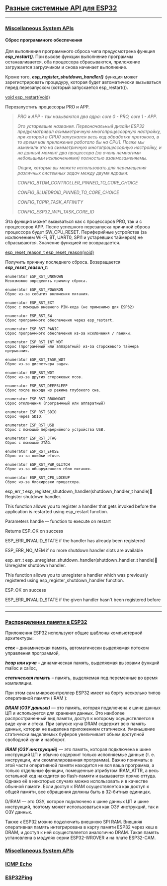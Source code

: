 ## [Разные системные API для ESP32](#)

---

### [Miscellaneous System APIs](https://docs.espressif.com/projects/esp-idf/en/latest/esp32/api-reference/system/misc_system_api.html#_CPPv411esp_restartv)

#### Сброс программного обеспечения

Для выполнения программного сброса чипа предусмотрена функция ***esp_restart()***. При вызове функции выполнение программы останавливается, оба процессора сбрасываются, приложение загружается загрузчиком и снова начинает выполнение.

Кроме того, ***esp_register_shutdown_handler()*** функция может зарегистрировать процедуру, которая будет автоматически вызываться перед перезапуском (который запускается esp_restart()). 

[void esp_restart(void)]()

Перезапустить процессоры PRO и APP.

> *PRO и APP - так называются два ядра: core 0 - PRO, core 1 - APP.*
> 
> *Это устаревшие названия. Первоначальный дизайн ESP32 предусматривал асимметричную многопроцессорную настройку, при которой в CPU0 запускался весь код обработки протокола, в то время как приложение работало бы на CPU1. Позже мы изменили это на симметричную многопроцессорную настройку, и на данный момент два процессора (за очень немногими небольшими исключениями) полностью взаимозаменяемы.*
> 
> *Опции, которые вы можете использовать для перемещения различных системных задач между двумя ядрами:*
> 
> *CONFIG_BTDM_CONTROLLER_PINNED_TO_CORE_CHOICE*
> 
> *CONFIG_BLUEDROID_PINNED_TO_CORE_CHOICE*
> 
> *CONFIG_TCPIP_TASK_AFFINITY*
> 
> *CONFIG_ESP32_WIFI_TASK_CORE_ID*
>

Эта функция может вызываться как с процессоров PRO, так и с процессоров APP. После успешного перезапуска причиной сброса процессора будет SW_CPU_RESET. Периферийные устройства (за исключением Wi-Fi, BT, UART0, SPI1 и устаревших таймеров) не сбрасываются. Значение функцией не возвращается.

[esp_reset_reason_t esp_reset_reason(void)]()

Получить причину последнего сброса. Возвращается ***esp_reset_reason_t***:

```
enumerator ESP_RST_UNKNOWN
Невозможно определить причину сброса.

enumerator ESP_RST_POWERON
Сброс из-за события включения питания.

enumerator ESP_RST_EXT
Сброс с помощью внешнего PIN-кода (не применимо для ESP32)

enumerator ESP_RST_SW
Сброс программного обеспечения через esp_restart.

enumerator ESP_RST_PANIC
Сброс программного обеспечения из-за исключения / паники.

enumerator ESP_RST_INT_WDT
Сброс (программный или аппаратный) из-за сторожевого таймера прерывания.

enumerator ESP_RST_TASK_WDT
Сброс из-за диспетчера задач.

enumerator ESP_RST_WDT
Сброс из-за других сторожевых псов.

enumerator ESP_RST_DEEPSLEEP
Сброс после выхода из режима глубокого сна.

enumerator ESP_RST_BROWNOUT
Сброс отключения (программный или аппаратный)

enumerator ESP_RST_SDIO
Сброс через SDIO.

enumerator ESP_RST_USB
Сброс с помощью периферийного устройства USB.

enumerator ESP_RST_JTAG
Сброс с помощью JTAG.

enumerator ESP_RST_EFUSE
Сброс из-за ошибки efuse.

enumerator ESP_RST_PWR_GLITCH
Сброс из-за обнаруженного сбоя питания.

enumerator ESP_RST_CPU_LOCKUP
Сброс из-за блокировки процессора.

```





esp_err_t esp_register_shutdown_handler(shutdown_handler_t handle)
Register shutdown handler.

This function allows you to register a handler that gets invoked before the application is restarted using esp_restart function.

Parameters
handle -- function to execute on restart

Returns
ESP_OK on success

ESP_ERR_INVALID_STATE if the handler has already been registered

ESP_ERR_NO_MEM if no more shutdown handler slots are available

esp_err_t esp_unregister_shutdown_handler(shutdown_handler_t handle)
Unregister shutdown handler.

This function allows you to unregister a handler which was previously registered using esp_register_shutdown_handler function.

ESP_OK on success

ESP_ERR_INVALID_STATE if the given handler hasn't been registered before

---


---


### [Распределение памяти в ESP32](https://kotyara12.ru/iot/esp32_memory/)

Приложения ESP32 используют общие шаблоны компьютерной архитектуры:

***стек*** – динамическая память, автоматически выделяемая потоком управления программой,

***heap или куча*** – динамическая память, выделяемая вызовами функций malloc и calloc,

***статическая память*** – память, выделяемая под переменные во время компиляции.

При этом сам микроконтроллер ESP32 имеет на борту несколько типов оперативной памяти ( RAM ):

***DRAM (ОЗУ данных)*** — это память, которая подключена к шине данных ЦП и используется для хранения данных. Это наиболее распространенный вид памяти, доступ к которому осуществляется в виде кучи и стека. При запуске куча DRAM содержит всю память данных, которая не выделена приложением статически. Уменьшение статически выделяемых буферов увеличивает объем доступной свободной кучи и наоборот.

***IRAM (ОЗУ инструкций)*** — это память, которая подключена к шине инструкций ЦП и обычно содержит только исполняемые данные (т. е. инструкции, или скомпилированная программа). Важно понимать: в этой части оперативной памяти находится не вся ваша программа, а только отдельные функции, помещенные атрибутом IRAM_ATTR, а весь остальной код находится во flash-памяти и вызывается прямо оттуда. Однако её в некоторых случаях можно использовать и в качестве обычной памяти. Если доступ к IRAM осуществляется как доступ к общей памяти, все обращения должны быть в  32-битных единицах. 

D/IRAM — это ОЗУ, которое подключено к шине данных ЦП и шине инструкций, поэтому может использоваться как ОЗУ инструкций, так и ОЗУ данных. 

Также к ESP32 можно подключить внешнюю SPI RAM. Внешняя оперативная память интегрирована в карту памяти ESP32 через кеш в DRAM, и доступ к ней осуществляется аналогично DRAM. Такая память установлена в модулях серии ESP32-WROVER и на плате ESP32-CAM.

### [Miscellaneous System APIs](https://docs.espressif.com/projects/esp-idf/en/latest/esp32/api-reference/system/misc_system_api.html#_CPPv411esp_restartv)

### [ICMP Echo](https://docs.espressif.com/projects/esp-idf/en/v5.0/esp32/api-reference/protocols/icmp_echo.html)

### [ESP32Ping](https://github.com/marian-craciunescu/ESP32Ping)




